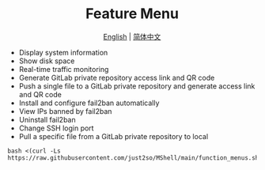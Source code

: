 <h1 align="center">
  Feature Menu
</h1>

<p align="center">
 <a href="README.md">English</a> | <a href="/docs/README.zh.md">简体中文</a>  
</p>

* Display system information
* Show disk space
* Real-time traffic monitoring
* Generate GitLab private repository access link and QR code
* Push a single file to a GitLab private repository and generate access link and QR code
* Install and configure fail2ban automatically
* View IPs banned by fail2ban
* Uninstall fail2ban
* Change SSH login port
* Pull a specific file from a GitLab private repository to local
  
```shell
bash <(curl -Ls https://raw.githubusercontent.com/just2so/MShell/main/function_menus.sh)
```






